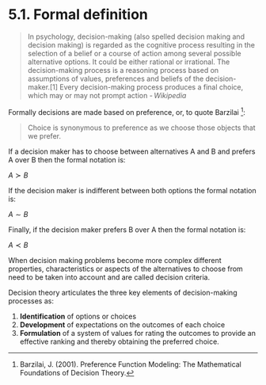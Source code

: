 # 5.1. Formal definition

> In psychology, decision-making (also spelled decision making and decision making) is regarded as the cognitive process resulting in the selection of a belief or a course of action among several possible alternative options. It could be either rational or irrational. The decision-making process is a reasoning process based on assumptions of values, preferences and beliefs of the decision-maker.[1] Every decision-making process produces a final choice, which may or may not prompt action - <cite>Wikipedia<cite>

Formally decisions are made based on preference, or, to quote Barzilai [^1]:

> Choice is synonymous to preference as we choose those objects that we prefer.

If a decision maker has to choose between alternatives A and B and prefers A over B then the formal notation is:

$A \succ B$

If the decision maker is indifferent between both options the formal notation is:

$A \sim B$

Finally, if the decision maker prefers B over A then the formal notation is:

$A \prec B$

When decision making problems become more complex different properties, characteristics or aspects of the alternatives to choose from need to be taken into account and are called decision criteria.

Decision theory articulates the three key elements of decision-making processes as:

1. **Identification** of options or choices
2. **Development** of expectations on the outcomes of each choice
3. **Formulation** of a system of values for rating the outcomes to provide an effective ranking and thereby obtaining the preferred choice.

[^1]: Barzilai, J. (2001). Preference Function Modeling: The Mathematical Foundations of Decision Theory.
